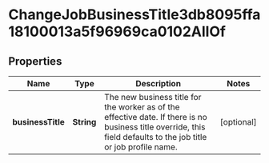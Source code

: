 

# ChangeJobBusinessTitle3db8095ffa18100013a5f96969ca0102AllOf


## Properties

| Name | Type | Description | Notes |
|------------ | ------------- | ------------- | -------------|
|**businessTitle** | **String** | The new business title for the worker as of the effective date.  If there is no business title override, this field defaults to the job title or job profile name. |  [optional] |




